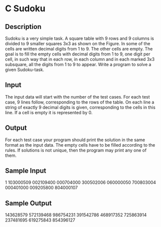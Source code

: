 C Sudoku
===========

Description
-----------
Sudoku is a very simple task. A square table with 9 rows and 9 columns is divided to 9 smaller squares 3x3 as shown on the Figure. In some of the cells are written decimal digits from 1 to 9. The other cells are empty. The goal is to fill the empty cells with decimal digits from 1 to 9, one digit per cell, in such way that in each row, in each column and in each marked 3x3 subsquare, all the digits from 1 to 9 to appear. Write a program to solve a given Sudoku-task. 

Input
------
The input data will start with the number of the test cases. For each test case, 9 lines follow, corresponding to the rows of the table. On each line a string of exactly 9 decimal digits is given, corresponding to the cells in this line. If a cell is empty it is represented by 0.

Output
------
For each test case your program should print the solution in the same format as the input data. The empty cells have to be filled according to the rules. If solutions is not unique, then the program may print any one of them.

Sample Input
------------
1
103000509
002109400
000704000
300502006
060000050
700803004
000401000
009205800
804000107

Sample Output
-------------
143628579
572139468
986754231
391542786
468917352
725863914
237481695
619275843
854396127
